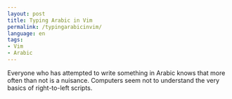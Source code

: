```yaml
---
layout: post
title: Typing Arabic in Vim 
permalink: /typingarabicinvim/
language: en
tags:
- Vim
- Arabic
---
```


Everyone who has attempted to write something in Arabic knows that more often than not is a nuisance. Computers seem not to understand the very basics of right-to-left scripts. 
